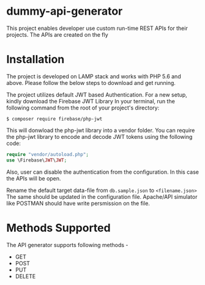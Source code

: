 # dummy-api-generator
This project enables developer use custom run-time REST APIs for their projects. The APIs are created on the fly

# Installation
The project is developed on LAMP stack and works with PHP 5.6 and above.
Please follow the below steps to download and get running.

The project utilizes default JWT based Authentication. For a new setup, kindly download the Firebase JWT Library
In your terminal, run the following command from the root of your project's directory:

`$ composer require firebase/php-jwt`

This will donwload the php-jwt library into a vendor folder.
You can require the php-jwt library to encode and decode JWT tokens using the following code:

``` php
require "vendor/autoload.php";
use \Firebase\JWT\JWT;
```
Also, user can disable the authentication from the configuration. In this case the APIs will be open.

Rename the default target data-file from `db.sample.json` to `<filename.json>`
The same should be updated in the configuration file.
Apache/API simulator like POSTMAN should have write persmission on the file.

# Methods Supported
The API generator supports following methods - 
- GET
- POST
- PUT
- DELETE

